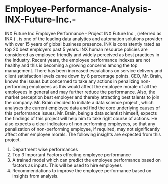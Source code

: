 # Employee-Performance-Analysis-INX-Future-Inc.-
INX Future Inc Employee Performance - Project
INX Future Inc , (referred as INX ) , is one of the leading data analytics and automation solutions provider
with over 15 years of global business presence. INX is consistently rated as top 20 best employers past 5
years. INX human resource policies are considered as employee friendly and widely perceived as best
practices in the industry.
Recent years, the employee performance indexes are not healthy and this is becoming a growing
concerns among the top management. There has been increased escalations on service delivery and
client satisfaction levels came down by 8 percentage points.
CEO, Mr. Brain, knows the issues but concerned to take any actions in penalizing non-performing
employees as this would affect the employee morale of all the employees in general and may further
reduce the performance. Also, the market perception best employer and thereby attracting best talents
to join the company.
Mr. Brain decided to initiate a data science project , which analyses the current employee data and find
the core underlying causes of this performance issues. Mr. Brain, being a data scientist himself, expects
the findings of this project will help him to take right course of actions. He also expects a clear indicators
of non performing employees, so that any penalization of non-performing employee, if required, may
not significantly affect other employee morals.
The following insights are expected from this project.
1. Department wise performances
2. Top 3 Important Factors effecting employee performance
3. A trained model which can predict the employee performance based on factors as inputs. This
will be used to hire employees
4. Recommendations to improve the employee performance based on insights from analysis.
